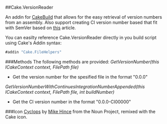 ##Cake.VersionReader

An addin for [CakeBuild](http://cakebuild.net/) that allows for the easy retrieval of version numbers from an assembly. Also support creating CI version number based that fit with SemVer based on [this](http://www.xavierdecoster.com/semantic-versioning-auto-incremented-nuget-package-versions) article.

You can easilty reference Cake.VersionReader directly in you build script using Cake's Addin syntax:
```csharp
#addin "Cake.FileHelpers"
```

###Methods
The following methods are provided:
*GetVersionNumber(this ICakeContext context, FilePath file)*
- Get the version number for the spesified file in the format "0.0.0"

*GetVersionNumberWithContinuesIntegrationNumberAppended(this ICakeContext context, FilePath file, int buildNumber)*
- Get the CI version number in the format "0.0.0-CI00000"

###Icon
[Cyclops](https://thenounproject.com/term/cyclops/60203/) by [Mike Hince](https://thenounproject.com/zer0mike/) from the Noun Project, remixed with the Cake icon.